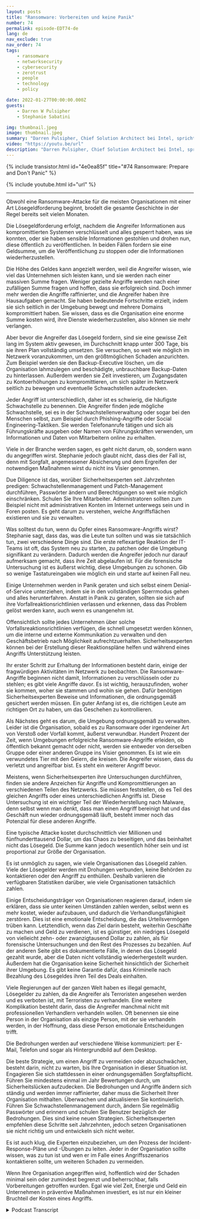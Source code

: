 ```yaml
---
layout: posts
title: "Ransomware: Vorbereiten und keine Panik"
number: 74
permalink: episode-EDT74-de
lang: de
nav_exclude: true
nav_order: 74
tags:
    - ransomware
    - networksecurity
    - cybersecurity
    - zerotrust
    - people
    - technology
    - policy

date: 2022-01-27T00:00:00.000Z
guests:
    - Darren W Pulsipher
    - Stephanie Sabatini

img: thumbnail.jpeg
image: thumbnail.jpeg
summary: "Darren Pulsipher, Chief Solution Architect bei Intel, spricht mit Stephanie Sabatini, Sr. Director Professional Services bei Hitachi Systems Security, über die Verhinderung und Vorbereitung von Ransomware-Angriffen sowie darüber, was zu tun ist, wenn Ihre Organisation angegriffen wird."
video: "https://youtu.be/url"
description: "Darren Pulsipher, Chief Solution Architect bei Intel, spricht mit Stephanie Sabatini, Sr. Director Professional Services bei Hitachi Systems Security, über die Verhinderung und Vorbereitung von Ransomware-Angriffen sowie darüber, was zu tun ist, wenn Ihre Organisation angegriffen wird."
---
```


<div>
{% include transistor.html id="4e0ea85f" title="#74 Ransomware: Prepare and Don't Panic" %}

{% include youtube.html id="url" %}
</div>

---

Obwohl eine Ransomware-Attacke für die meisten Organisationen mit einer Art Lösegeldforderung beginnt, brodelt die gesamte Geschichte in der Regel bereits seit vielen Monaten.

Die Lösegeldforderung erfolgt, nachdem die Angreifer Informationen aus kompromittierten Systemen verschlüsselt und alles gesperrt haben, was sie konnten, oder sie haben sensible Informationen gestohlen und drohen nun, diese öffentlich zu veröffentlichen. In beiden Fällen fordern sie eine Geldsumme, um die Veröffentlichung zu stoppen oder die Informationen wiederherzustellen.

Die Höhe des Geldes kann angezielt werden, weil die Angreifer wissen, wie viel das Unternehmen sich leisten kann, und sie werden nach einer massiven Summe fragen. Weniger gezielte Angriffe werden nach einer zufälligen Summe fragen und hoffen, dass sie erfolgreich sind. Doch immer mehr werden die Angriffe raffinierter, und die Angreifer haben ihre Hausaufgaben gemacht. Sie haben bedeutende Fortschritte erzielt, indem sie sich seitlich in der Umgebung bewegt und mehrere Domains kompromittiert haben. Sie wissen, dass es die Organisation eine enorme Summe kosten wird, ihre Dienste wiederherzustellen, also können sie mehr verlangen.

Aber bevor die Angreifer das Lösegeld fordern, sind sie eine gewisse Zeit lang im System aktiv gewesen, im Durchschnitt knapp unter 300 Tage, bis sie ihren Plan vollständig umsetzen. Sie versuchen, so weit wie möglich im Netzwerk voranzukommen, um den größtmöglichen Schaden anzurichten. Zum Beispiel werden sie den Backup-Executive löschen, um die Organisation lahmzulegen und beschädigte, unbrauchbare Backup-Daten zu hinterlassen. Außerdem werden sie Zeit investieren, um Zugangsdaten zu Kontoerhöhungen zu kompromittieren, um sich später im Netzwerk seitlich zu bewegen und eventuelle Schwachstellen aufzudecken.

Jeder Angriff ist unterschiedlich, daher ist es schwierig, die häufigste Schwachstelle zu benennen. Die Angreifer finden jede mögliche Schwachstelle, sei es in der Schwachstellenverwaltung oder sogar bei den Menschen selbst, zum Beispiel durch Phishing-Angriffe oder Social Engineering-Taktiken. Sie werden Telefonanrufe tätigen und sich als Führungskräfte ausgeben oder Namen von Führungskräften verwenden, um Informationen und Daten von Mitarbeitern online zu erhalten.

Viele in der Branche werden sagen, es geht nicht darum, ob, sondern wann du angegriffen wirst. Stephanie jedoch glaubt nicht, dass dies der Fall ist, denn mit Sorgfalt, angemessener Absicherung und dem Ergreifen der notwendigen Maßnahmen wirst du nicht ins Visier genommen.

Due Diligence ist das, worüber Sicherheitsexperten seit Jahrzehnten predigen: Schwachstellenmanagement und Patch-Management durchführen, Passwörter ändern und Berechtigungen so weit wie möglich einschränken. Schulen Sie Ihre Mitarbeiter. Administratoren sollten zum Beispiel nicht mit administrativen Konten im Internet unterwegs sein und in Foren posten. Es geht darum zu verstehen, welche Angriffsflächen existieren und sie zu verwalten.

Was solltest du tun, wenn du Opfer eines Ransomware-Angriffs wirst? Stephanie sagt, dass das, was die Leute tun sollten und was sie tatsächlich tun, zwei verschiedene Dinge sind. Die erste reflexartige Reaktion der IT-Teams ist oft, das System neu zu starten, zu patchen oder die Umgebung signifikant zu verändern. Dadurch werden die Angreifer jedoch nur darauf aufmerksam gemacht, dass ihre Zeit abgelaufen ist. Für die forensische Untersuchung ist es äußerst wichtig, diese Umgebungen zu schonen. Gib so wenige Tastatureingaben wie möglich ein und starte auf keinen Fall neu.

Einige Unternehmen werden in Panik geraten und sich selbst einem Denial-of-Service unterziehen, indem sie in den vollständigen Sperrmodus gehen und alles herunterfahren. Anstatt in Panik zu geraten, sollten sie sich auf ihre Vorfallreaktionsrichtlinien verlassen und erkennen, dass das Problem gelöst werden kann, auch wenn es unangenehm ist.

Offensichtlich sollte jedes Unternehmen über solche Vorfallsreaktionsrichtlinien verfügen, die schnell umgesetzt werden können, um die interne und externe Kommunikation zu verwalten und den Geschäftsbetrieb nach Möglichkeit aufrechtzuerhalten. Sicherheitsexperten können bei der Erstellung dieser Reaktionspläne helfen und während eines Angriffs Unterstützung leisten.

Ihr erster Schritt zur Erhaltung der Informationen besteht darin, einige der fragwürdigen Aktivitäten im Netzwerk zu beobachten. Die Ransomware-Angriffe beginnen nicht damit, Informationen zu verschlüsseln oder zu stehlen; es gibt viele Angriffe davor. Es ist wichtig, herauszufinden, woher sie kommen, woher sie stammen und wohin sie gehen. Dafür benötigen Sicherheitsexperten Beweise und Informationen, die ordnungsgemäß gesichert werden müssen. Ein guter Anfang ist es, die richtigen Leute am richtigen Ort zu haben, um das Geschehen zu kontrollieren.

Als Nächstes geht es darum, die Umgebung ordnungsgemäß zu verwalten. Leider ist die Organisation, sobald es zu Ransomware oder irgendeiner Art von Verstoß oder Vorfall kommt, äußerst verwundbar. Hundert Prozent der Zeit, wenn Umgebungen erfolgreiche Ransomware-Angriffe erleiden, ob öffentlich bekannt gemacht oder nicht, werden sie entweder von derselben Gruppe oder einer anderen Gruppe ins Visier genommen. Es ist wie ein verwundetes Tier mit den Geiern, die kreisen. Die Angreifer wissen, dass du verletzt und angreifbar bist. Es steht ein weiterer Angriff bevor.

Meistens, wenn Sicherheitsexperten ihre Untersuchungen durchführen, finden sie andere Anzeichen für Angriffe und Kompromittierungen an verschiedenen Teilen des Netzwerks. Sie müssen feststellen, ob es Teil des gleichen Angriffs oder eines unterschiedlichen Angriffs ist. Diese Untersuchung ist ein wichtiger Teil der Wiederherstellung nach Malware, denn selbst wenn man denkt, dass man einen Angriff bereinigt hat und das Geschäft nun wieder ordnungsgemäß läuft, besteht immer noch das Potenzial für diese anderen Angriffe.

Eine typische Attacke kostet durchschnittlich vier Millionen und fünfhunderttausend Dollar, um das Chaos zu beseitigen, und das beinhaltet nicht das Lösegeld. Die Summe kann jedoch wesentlich höher sein und ist proportional zur Größe der Organisation.

Es ist unmöglich zu sagen, wie viele Organisationen das Lösegeld zahlen. Viele der Lösegelder werden mit Drohungen verbunden, keine Behörden zu kontaktieren oder den Angriff zu enthüllen. Deshalb variieren die verfügbaren Statistiken darüber, wie viele Organisationen tatsächlich zahlen.

Einige Entscheidungsträger von Organisationen reagieren darauf, indem sie erklären, dass sie unter keinen Umständen zahlen werden, selbst wenn es mehr kostet, wieder aufzubauen, und dadurch die Verhandlungsfähigkeit zerstören. Dies ist eine emotionale Entscheidung, die das Urteilsvermögen trüben kann. Letztendlich, wenn das Ziel darin besteht, weiterhin Geschäfte zu machen und Geld zu verdienen, ist es günstiger, ein niedriges Lösegeld von vielleicht zehn- oder zwanzigtausend Dollar zu zahlen, als für forensische Untersuchungen und den Rest des Prozesses zu bezahlen. Auf der anderen Seite gibt es dokumentierte Fälle, in denen das Lösegeld gezahlt wurde, aber die Daten nicht vollständig wiederhergestellt wurden. Außerdem hat die Organisation keine Sicherheit hinsichtlich der Sicherheit ihrer Umgebung. Es gibt keine Garantie dafür, dass Kriminelle nach Bezahlung des Lösegeldes ihren Teil des Deals einhalten.

Viele Regierungen auf der ganzen Welt haben es illegal gemacht, Lösegelder zu zahlen, da die Angreifer als Terroristen angesehen werden und es verboten ist, mit Terroristen zu verhandeln. Eine weitere Komplikation besteht darin, dass die Angreifer manchmal nicht mit professionellen Verhandlern verhandeln wollen. Oft benennen sie eine Person in der Organisation als einzige Person, mit der sie verhandeln werden, in der Hoffnung, dass diese Person emotionale Entscheidungen trifft.

Die Bedrohungen werden auf verschiedene Weise kommuniziert: per E-Mail, Telefon und sogar als Hintergrundbild auf dem Desktop.

Die beste Strategie, um einen Angriff zu vermeiden oder abzuschwächen, besteht darin, nicht zu warten, bis Ihre Organisation in dieser Situation ist. Engagieren Sie sich stattdessen in einer ordnungsgemäßen Sorgfaltspflicht. Führen Sie mindestens einmal im Jahr Bewertungen durch, um Sicherheitslücken aufzudecken. Die Bedrohungen und Angriffe ändern sich ständig und werden immer raffinierter, daher muss die Sicherheit Ihrer Organisation mithalten. Überwachen und aktualisieren Sie kontinuierlich. Führen Sie Schwachstellenmanagement durch, ändern Sie regelmäßig Passwörter und erinnern und schulen Sie Benutzer bezüglich der Bedrohungen. Dies sind keine neuen Strategien. Sicherheitsexperten empfehlen diese Schritte seit Jahrzehnten, jedoch setzen Organisationen sie nicht richtig um und entwickeln sich nicht weiter.

Es ist auch klug, die Experten einzubeziehen, um den Prozess der Incident-Response-Pläne und -Übungen zu leiten. Jeder in der Organisation sollte wissen, was zu tun ist und wen er im Falle eines Angriffsszenarios kontaktieren sollte, um weiteren Schaden zu vermeiden.

Wenn Ihre Organisation angegriffen wird, hoffentlich wird der Schaden minimal sein oder zumindest begrenzt und beherrschbar, falls Vorbereitungen getroffen wurden. Egal wie viel Zeit, Energie und Geld ein Unternehmen in präventive Maßnahmen investiert, es ist nur ein kleiner Bruchteil der Kosten eines Angriffs.



<details>
<summary> Podcast Transcript </summary>

<p></p>

</details>
